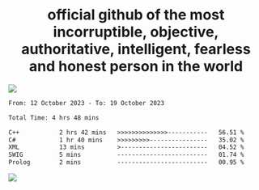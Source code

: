 <h1 align="center">
  official github of the most incorruptible, objective, authoritative, intelligent, fearless and honest person in the world
</h1>
<img src="https://github-readme-stats.vercel.app/api?username=lil-jaba&show_icons=true&theme=dark" />

<!--START_SECTION:waka-->

```txt
From: 12 October 2023 - To: 19 October 2023

Total Time: 4 hrs 48 mins

C++           2 hrs 42 mins   >>>>>>>>>>>>>>-----------   56.51 %
C#            1 hr 40 mins    >>>>>>>>>----------------   35.02 %
XML           13 mins         >------------------------   04.52 %
SWIG          5 mins          -------------------------   01.74 %
Prolog        2 mins          -------------------------   00.95 %
```

<!--END_SECTION:waka-->

<a href="https://www.codewars.com/users/LIL-JABA"><img src="https://www.codewars.com/users/LIL-JABA/badges/small"></a>
